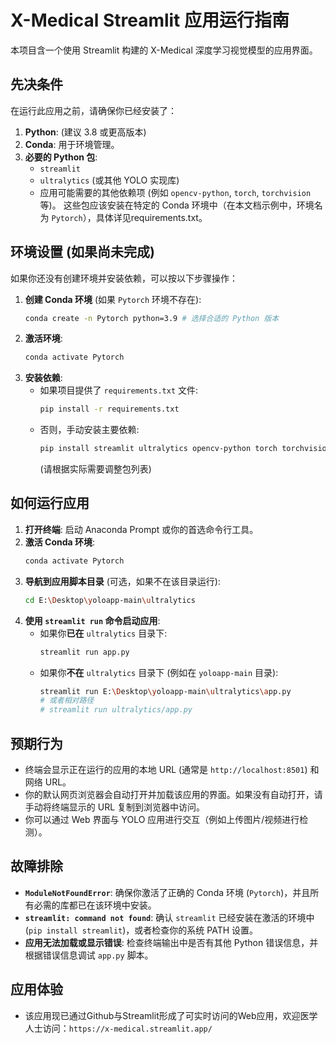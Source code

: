 # X-Medical Streamlit 应用运行指南

本项目含一个使用 Streamlit 构建的 X-Medical 深度学习视觉模型的应用界面。

## 先决条件
在运行此应用之前，请确保你已经安装了：
1.  **Python**: (建议 3.8 或更高版本)
2.  **Conda**: 用于环境管理。
3.  **必要的 Python 包**:
    *   `streamlit`
    *   `ultralytics` (或其他 YOLO 实现库)
    *   应用可能需要的其他依赖项 (例如 `opencv-python`, `torch`, `torchvision` 等)。
    这些包应该安装在特定的 Conda 环境中（在本文档示例中，环境名为 `Pytorch`），具体详见requirements.txt。

## 环境设置 (如果尚未完成)

如果你还没有创建环境并安装依赖，可以按以下步骤操作：

1.  **创建 Conda 环境** (如果 `Pytorch` 环境不存在):
    ```bash
    conda create -n Pytorch python=3.9 # 选择合适的 Python 版本
    ```
2.  **激活环境**:
    ```bash
    conda activate Pytorch
    ```
3.  **安装依赖**:
    *   如果项目提供了 `requirements.txt` 文件:
        ```bash
        pip install -r requirements.txt
        ```
    *   否则，手动安装主要依赖:
        ```bash
        pip install streamlit ultralytics opencv-python torch torchvision
        ```
        (请根据实际需要调整包列表)

## 如何运行应用

1.  **打开终端**: 启动 Anaconda Prompt 或你的首选命令行工具。
2.  **激活 Conda 环境**:
    ```bash
    conda activate Pytorch
    ```
3.  **导航到应用脚本目录** (可选，如果不在该目录运行):
    ```bash
    cd E:\Desktop\yoloapp-main\ultralytics
    ```
4.  **使用 `streamlit run` 命令启动应用**:
    *   如果你**已在** `ultralytics` 目录下:
        ```bash
        streamlit run app.py
        ```
    *   如果你**不在** `ultralytics` 目录下 (例如在 `yoloapp-main` 目录):
        ```bash
        streamlit run E:\Desktop\yoloapp-main\ultralytics\app.py
        # 或者相对路径
        # streamlit run ultralytics/app.py
        ```

## 预期行为

*   终端会显示正在运行的应用的本地 URL (通常是 `http://localhost:8501`) 和网络 URL。
*   你的默认网页浏览器会自动打开并加载该应用的界面。如果没有自动打开，请手动将终端显示的 URL 复制到浏览器中访问。
*   你可以通过 Web 界面与 YOLO 应用进行交互（例如上传图片/视频进行检测）。

## 故障排除

*   **`ModuleNotFoundError`**: 确保你激活了正确的 Conda 环境 (`Pytorch`)，并且所有必需的库都已在该环境中安装。
*   **`streamlit: command not found`**: 确认 `streamlit` 已经安装在激活的环境中 (`pip install streamlit`)，或者检查你的系统 PATH 设置。
*   **应用无法加载或显示错误**: 检查终端输出中是否有其他 Python 错误信息，并根据错误信息调试 `app.py` 脚本。

## 应用体验
*   该应用现已通过Github与Streamlit形成了可实时访问的Web应用，欢迎医学人士访问：`https://x-medical.streamlit.app/`
